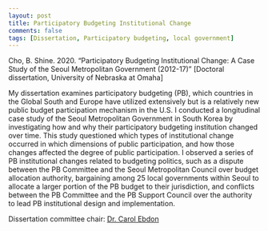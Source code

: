 ```yaml
---
layout: post
title: Participatory Budgeting Institutional Change
comments: false
tags: [Dissertation, Participatory budgeting, local government]
---
```

Cho, B. Shine. 2020. “Participatory Budgeting Institutional Change: A Case Study of the Seoul Metropolitan Government (2012-17)” \[Doctoral dissertation, University of Nebraska at Omaha\]

My dissertation examines participatory budgeting (PB), which countries in the Global South and Europe have utilized extensively but is a relatively new public budget participation mechanism in the U.S. I conducted a longitudinal case study of the Seoul Metropolitan Government in South Korea by investigating how and why their participatory budgeting institution changed over time. This study questioned which types of institutional change occurred in which dimensions of public participation, and how those changes affected the degree of public participation. I observed a series of PB institutional changes related to budgeting politics, such as a dispute between the PB Committee and the Seoul Metropolitan Council over budget allocation authority, bargaining among 25 local governments within Seoul to allocate a larger portion of the PB budget to their jurisdiction, and conflicts between the PB Committee and the PB Support Council over the authority to lead PB institutional design and implementation. 

Dissertation committee chair: [Dr. Carol Ebdon](https://www.unomaha.edu/college-of-public-affairs-and-community-service/public-administration/about-us/faculty-staff/carol-ebdon.php)
